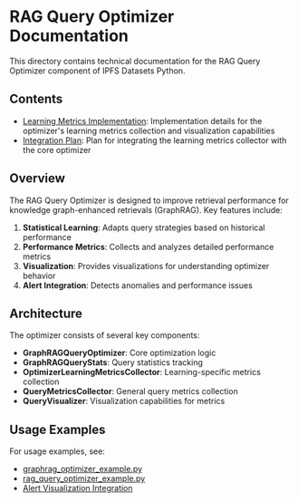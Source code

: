 # RAG Query Optimizer Documentation

This directory contains technical documentation for the RAG Query Optimizer component of IPFS Datasets Python.

## Contents

- [Learning Metrics Implementation](learning_metrics_implementation.md): Implementation details for the optimizer's learning metrics collection and visualization capabilities
- [Integration Plan](integration_plan.md): Plan for integrating the learning metrics collector with the core optimizer

## Overview

The RAG Query Optimizer is designed to improve retrieval performance for knowledge graph-enhanced retrievals (GraphRAG). Key features include:

1. **Statistical Learning**: Adapts query strategies based on historical performance
2. **Performance Metrics**: Collects and analyzes detailed performance metrics
3. **Visualization**: Provides visualizations for understanding optimizer behavior
4. **Alert Integration**: Detects anomalies and performance issues

## Architecture

The optimizer consists of several key components:

- **GraphRAGQueryOptimizer**: Core optimization logic
- **GraphRAGQueryStats**: Query statistics tracking
- **OptimizerLearningMetricsCollector**: Learning-specific metrics collection
- **QueryMetricsCollector**: General query metrics collection
- **QueryVisualizer**: Visualization capabilities for metrics

## Usage Examples

For usage examples, see:
- [graphrag_optimizer_example.py](/examples/graphrag_optimizer_example.py)
- [rag_query_optimizer_example.py](/examples/rag_query_optimizer_example.py)
- [Alert Visualization Integration](../examples/alert_visualization_integration.md)
